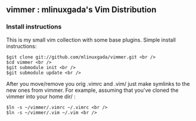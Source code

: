 <h2>vimmer : mlinuxgada's Vim Distribution</h2>

<h3>Install instructions</h3>

<p>This is my small vim collection with some base plugins. Simple install instructions:</p>

	$git clone git://github.com/mlinuxgada/vimmer.git <br />
	$cd vimmer <br />
	$git submodule init <br />
	$git submodule update <br />

<p>After you move/remove you orig .vimrc and .vim/ just make symlinks to the new ones from vimmer. For example, assuming that you've cloned the vimmer into your home dir/ : </p>

	$ln -s ~/vimmer/.vimrc ~/.vimrc <br />
	$ln -s ~/vimmer/.vim ~/.vim <br />
